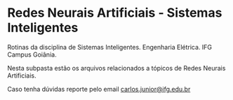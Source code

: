# Redes Neurais Artificiais - Sistemas Inteligentes

Rotinas da disciplina de Sistemas Inteligentes. Engenharia Elétrica. IFG Campus Goiânia.

Nesta subpasta estão os arquivos relacionados a tópicos de Redes Neurais Artificiais.

Caso tenha dúvidas reporte pelo email carlos.junior@ifg.edu.br

